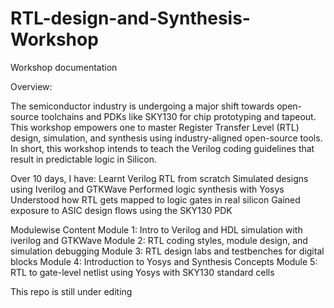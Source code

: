 # RTL-design-and-Synthesis-Workshop
Workshop documentation 

Overview:

The semiconductor industry is undergoing a major shift towards open-source toolchains and PDKs like SKY130 for chip prototyping and tapeout.
This workshop empowers one to master Register Transfer Level (RTL) design, simulation, and synthesis using industry-aligned open-source tools.
In short, this workshop intends to teach the Verilog coding guidelines that result in predictable logic in Silicon.

Over 10 days, I have:
Learnt Verilog RTL from scratch
Simulated designs using Iverilog and GTKWave
Performed logic synthesis with Yosys
Understood how RTL gets mapped to logic gates in real silicon
Gained exposure to ASIC design flows using the SKY130 PDK

Modulewise Content
Module 1: Intro to Verilog and HDL simulation with iverilog and GTKWave
Module 2: RTL coding styles, module design, and simulation debugging
Module 3: RTL design labs and testbenches for digital blocks
Module 4: Introduction to Yosys and Synthesis Concepts
Module 5: RTL to gate-level netlist using Yosys with SKY130 standard cells


This repo is still under editing


